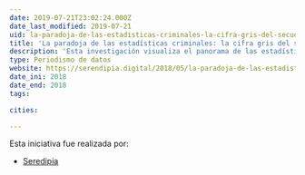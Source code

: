 ```yaml
---
date: 2019-07-21T23:02:24.000Z
date_last_modified: 2019-07-21
uid: la-paradoja-de-las-estadisticas-criminales-la-cifra-gris-del-secuestro
title: 'La paradoja de las estadísticas criminales: la cifra gris del secuestro'
description: 'Esta investigación visualiza el panorama de las estadísticas criminales, específicamente del secuestro en México y analiza las falencias en los registros que hacen las autoridades.'
type: Periodismo de datos
website: https://serendipia.digital/2018/05/la-paradoja-de-las-estadisticas-criminales-la-cifra-gris-del-secuestro/
date_ini: 2018
date_end: 2018
tags:

cities: 

---
```


Esta iniciativa fue realizada por:

- [Seredipia](/organizaciones/seredipia)
